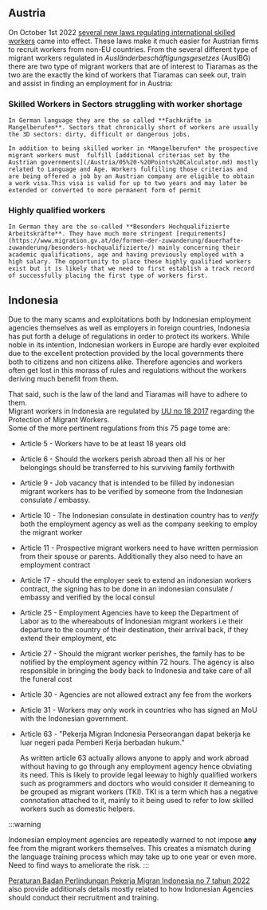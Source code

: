 ## Austria

On October 1st 2022 [several new laws regulating international skilled workers](https://www.workinaustria.com/blog/gesetzesreform-zur-rot-weiss-rot-karte-co/) came into effect. These laws make it much easier for Austrian firms to recruit workers from non-EU countries. From the several different type of migrant workers regulated in *Ausländerbeschäftigungsgesetzes* (AusIBG) there are two type of migrant workers that are of interest to Tiaramas as the two are the exactly the kind of workers that Tiaramas can seek out, train and assist in finding an employment for in Austria:

### Skilled Workers in Sectors struggling with worker shortage
	
	In German language they are the so called **Fachkräfte in Mangelberufen**. Sectors that chronically short of workers are usually the 3D sectors: dirty, difficult or dangerous jobs. 
	
	In addition to being skilled worker in *Mangelberufen* the prospective migrant workers must  fulfill [additional criterias set by the Austrian governments](/Austria/05%20-%20Points%20Calculator.md) mostly related to Language and Age. Workers fulfilling those criterias and are being offered a job by an Austrian company are eligible to obtain a work visa.This visa is valid for up to two years and may later be extended or converted to more permanent form of permit 
	
### Highly qualified workers
	
	In German they are the so-called **Besonders Hochqualifizierte Arbeitskräfte**. They have much more stringent [requirements](https://www.migration.gv.at/de/formen-der-zuwanderung/dauerhafte-zuwanderung/besonders-hochqualifizierte/) mainly concerning their academic qualifications, age and having previously employed with a high salary. The opportunity to place these highly qualified workers exist but it is likely that we need to first establish a track record of successfully placing the first type of workers first. 


## Indonesia

Due to the many scams and exploitations both by Indonesian employment agencies themselves as well as employers in foreign countries, Indonesia has put forth a deluge of regulations in order to protect its workers. While noble in its intention, Indonesian workers in Europe are hardly ever exploited due to the excellent protection provided by the local governments there both to citizens and non citizens alike. Therefore agencies and workers often get lost in this morass of rules and regulations without the workers deriving much benefit from them.

That said, such is the law of the land and Tiaramas will have to adhere to them.  
Migrant workers in Indonesia are regulated by [UU no 18 2017](https://peraturan.bpk.go.id/Details/64508/uu-no-18-tahun-2017) regarding the Protection of Migrant Workers.  
Some of the more pertinent regulations from this 75 page tome are:

- Article 5 - Workers have to be at least 18 years old 
- Article 6 - Should the workers perish abroad then all his or her belongings should be transferred to his surviving family forthwith
- Article 9 - Job vacancy that is intended to be filled by indonesian migrant workers has to be verified by someone from the Indonesian consulate / embassy. 
- Article 10 - The Indonesian consulate in destination country has to *verify* both the employment agency as well as the company seeking to employ the migrant worker 
- Article 11 - Prospective migrant workers need to have written permission from their spouse or parents. Additionally they also need to have an employment contract
- Article 17 - should the employer seek to extend an indonesian workers contract, the signing has to be done in an indonesian consulate / embassy and verified by the local consul
- Article 25 - Employment Agencies have to keep the Department of Labor as to the whereabouts of Indonesian migrant workers i.e their departure to the country of their destination, their arrival back, if they extend their employment, etc
- Article 27 - Should the migrant worker perishes, the family has to be notified by the employment agency within 72 hours. The agency is also responsible in bringing the body back to Indonesia and take care of all the funeral cost
- Article 30 - Agencies are not allowed extract any fee from the workers
- Article 31 - Workers may only work in countries who has signed an MoU with the Indonesian government.
- Article 63 - "Pekerja Migran Indonesia Perseorangan dapat bekerja ke luar negeri pada Pemberi Kerja berbadan hukum."
  
  As written article 63 actually allows anyone to apply and work abroad without having to go through any employment agency hence obviating its need. This is likely to provide legal leeway to highly qualified workers such as programmers and doctors who would consider it demeaning to be grouped as migrant workers (TKI). TKI is a term which has a negative connotation attached to it, mainly to it being used to refer to low skilled workers such as domestic helpers.

:::warning

Indonesian employment agencies are repeatedly warned to not impose **any** fee from the migrant workers themselves. This creates a mismatch during the language training process which may take up to one year or even more. Need to find ways to ameliorate the risk.
:::

[Peraturan Badan Perlindungan Pekerja Migran Indonesia no 7 tahun 2022](https://peraturan.bpk.go.id/Download/243924/PERBAN_Nomor_7_Tahun_2022.pdf) also provide additionals details mostly related to how Indonesian Agencies should conduct their recruitment and training.


